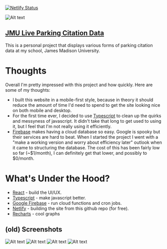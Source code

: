 [![Netlify Status](https://api.netlify.com/api/v1/badges/00047765-8e6d-4bb2-adf0-ef9816c4ece5/deploy-status)](https://app.netlify.com/sites/jmucitations/deploys)

![Alt text](git_assets/demo_small.png?raw=true "Title")


## [JMU Live Parking Citation Data](https://jmucitations.netlify.com/)
This is a personal project that displays various forms of parking citation data at my school, James Madison University. 

# Thoughts
Overall I'm pretty impressed with this project and how quickly. Here are some of my thoughts:
 - I built this website in a mobile-first style, because in theory it should reduce the amount of time I'd need to spend to get the site looking nice on both mobile and desktop.
 - For the first time ever, I decided to use [Typescript](https://www.typescriptlang.org/) to clean up the quirks and messyness of javascript. It didn't take that long to get used to using it, but I feel that I'm not really using it efficiently.
 - [Firebase](https://firebase.google.com/) makes having a cloud database so easy. Google is spooky but their services are hard to beat. When I started the project I went with a "make a working version and worry about efficiency later" outlook when it came to structuring the database. The cost of this has been fairly low so far (~$1/month), I can definitely get that lower, and possibly to $0/month.

 
# What's Under the Hood?
 - [React](https://reactjs.org/) - build the UI/UX.
 - [Typescript](https://www.typescriptlang.org/) - make javascript better.
 - [Google Firebase](https://firebase.google.com/) - run cloud functions and cron jobs.
 - [Netlify](https://www.netlify.com/) - building the site from this github repo (for free).
 - [Recharts](http://recharts.org) - cool graphs
 
 
 ## (old) Screenshots
 ![Alt text](git_assets/demo1.png?raw=true "Title")
 ![Alt text](git_assets/demo2.png?raw=true "Title")
 ![Alt text](git_assets/demo3.png?raw=true "Title")
 ![Alt text](git_assets/demo4.png?raw=true "Title")

